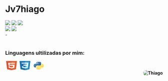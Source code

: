 # Jv7hiago 

<!--Botões das redes sociais-->
<div align="left">
  <a href="https://www.instagram.com/ain_thiago_hrn/" target="_blank"><img src="https://img.shields.io/badge/-Instagram-%23E4405F?style=for-the-badge&logo=instagram&logoColor=white" target="_blank"></a>
  <a href="https://discord.gg/PEdRGnSA" target="_blank"><img src="https://img.shields.io/badge/Discord-7289DA?style=for-the-badge&logo=discord&logoColor=white" target="_blank"></a>
  <a href="https://open.spotify.com/user/31ej3jeq7pwajndzrwx7sczhsch4?si=5be141d4a0dd41f6" target="_blank" ><img src="https://img.shields.io/badge/-Spotify-%16be5a?style=for-the-badge&logo=spotify&logoColor=white" target="_blank"></a>
  <div>
    <!--Minhas estatísticas-->
    <div align="left">
      <img height="180em" src="https://github-readme-stats.vercel.app/api/top-langs/?username=Jv7Thiago&layout=compact&langs_count=7&theme=dark"/>
      <img height="180em" src="https://github-readme-stats.vercel.app/api?username=Jv7Thiago&show_icons=true&theme=dark&include_all_commits=true&count_private=true"/>
    <div>
      
 <!--Ícone-->-
 <div align="left"><br>
    <h3> <strong> Linguagens ultilizadas por mim: </h3>
        <img align="center" alt="Thiago-HTML" height="30" width="40" src="https://raw.githubusercontent.com/devicons/devicon/master/icons/html5/html5-original.svg">
        <img align="center" alt="Thiago-CSS" height="30" width="40" src="https://raw.githubusercontent.com/devicons/devicon/master/icons/css3/css3-original.svg">
        <img align="center" alt="Thiago-Python" height="30" width="40" src="https://raw.githubusercontent.com/devicons/devicon/master/icons/python/python-original.svg">
      </div>
   
   <!---Meu perfil-->
   <div align="right">
     <img alt="Thiago" height="150" style="border-radius:50px;" src="https://cdn.discordapp.com/attachments/913832379725000714/965102157705670676/ku.jpg?width=676&height=676"/>   
<div>
   
